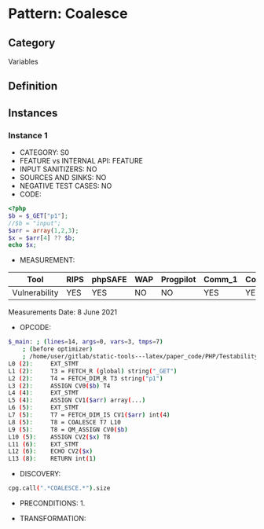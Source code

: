 # Pattern: Coalesce

## Category

Variables

## Definition

## Instances

### Instance 1

- CATEGORY: S0
- FEATURE vs INTERNAL API: FEATURE
- INPUT SANITIZERS:  NO
- SOURCES AND SINKS: NO 
- NEGATIVE TEST CASES: NO
- CODE:

```php
<?php
$b = $_GET["p1"];
//$b = "input";
$arr = array(1,2,3);
$x = $arr[4] ?? $b;
echo $x;
```

- MEASUREMENT:

| Tool          | RIPS | phpSAFE | WAP  | Progpilot | Comm_1 | Comm_2 | Correct |
| ------------- | ---- | ------- | ---- | --------- | ------- | --------- | ------- |
| Vulnerability | YES  | YES     |  NO  | NO        |   YES   |   YES     | YES     |
Measurements Date: 8 June 2021

- OPCODE:

```bash
$_main: ; (lines=14, args=0, vars=3, tmps=7)
    ; (before optimizer)
    ; /home/user/gitlab/static-tools---latex/paper_code/PHP/Testability_Patterns/116_coalesce/116_coalesce.php:1-8
L0 (2):     EXT_STMT
L1 (2):     T3 = FETCH_R (global) string("_GET")
L2 (2):     T4 = FETCH_DIM_R T3 string("p1")
L3 (2):     ASSIGN CV0($b) T4
L4 (4):     EXT_STMT
L5 (4):     ASSIGN CV1($arr) array(...)
L6 (5):     EXT_STMT
L7 (5):     T7 = FETCH_DIM_IS CV1($arr) int(4)
L8 (5):     T8 = COALESCE T7 L10
L9 (5):     T8 = QM_ASSIGN CV0($b)
L10 (5):    ASSIGN CV2($x) T8
L11 (6):    EXT_STMT
L12 (6):    ECHO CV2($x)
L13 (8):    RETURN int(1)
```

- DISCOVERY:

```bash
cpg.call(".*COALESCE.*").size
```

- PRECONDITIONS:
   1.

- TRANSFORMATION: 

```

```

